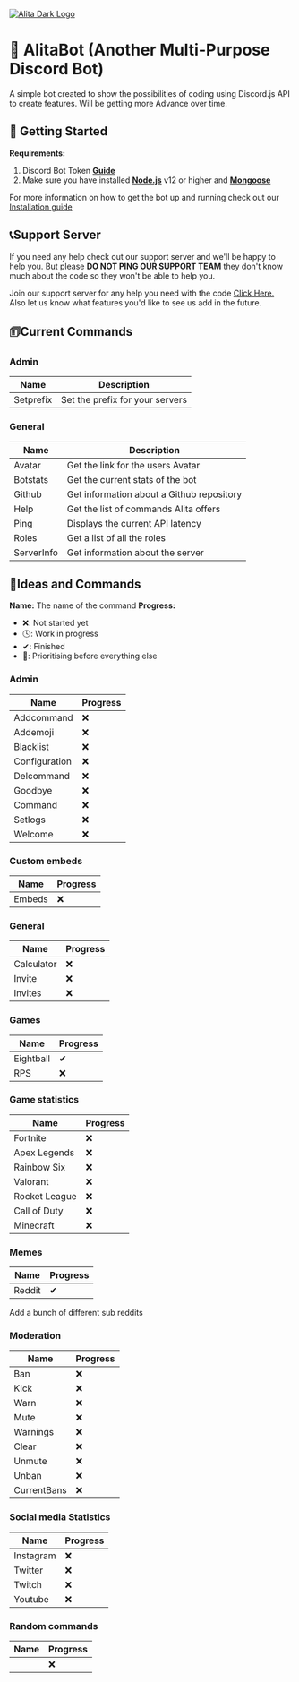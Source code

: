 [![Alita Dark Logo](https://cdn.discordapp.com/attachments/455063175277051934/679113277099474954/banner.PNG)](https://Patreon.com/KSJaay 'KSJaay')

# 🤖 AlitaBot (Another Multi-Purpose Discord Bot)
A simple bot created to show the possibilities of coding using Discord.js API to create features. Will be getting more Advance over time.

## 🚀 Getting Started
**Requirements:**
1. Discord Bot Token **[Guide](https://discordjs.guide/preparations/setting-up-a-bot-application.html#your-token)**
2. Make sure you have installed **[Node.js](https://nodejs.org/en/)** v12 or higher and **[Mongoose](https://mongoosejs.com/docs/)**


For more information on how to get the bot up and running check out our [Installation guide](https://ksjaay.gitbook.io/alitabot/)

## 📞Support Server
If you need any help check out our support server and we'll be happy to help you. But please **DO NOT PING OUR SUPPORT TEAM** they don't know much about the code so they won't be able to help you.

Join our support server for any help you need with the code [Click Here.](https://discord.gg/3BEnFRRaud)
Also let us know what features you'd like to see us add in the future.

## 🗊Current Commands

### Admin
|Name| Description |
|-----------|---------------------------------|
| Setprefix | Set the prefix for your servers |

### General
| Name       | Description                               |
|------------|-------------------------------------------|
| Avatar     | Get the link for the users Avatar         |
| Botstats   | Get the current stats of the bot          |
| Github     | Get information about a Github repository |
| Help       | Get the list of commands Alita offers     |
| Ping       | Displays the current API latency          |
| Roles      | Get a list of all the roles               |
| ServerInfo | Get information about the server          |


## 📝Ideas and Commands
**Name:** The name of the command
**Progress:**
 - ❌: Not started yet
 - 🕓: Work in progress
 - ✔: Finished
 - 💯: Prioritising before everything else

### Admin
 | Name          | Progress |
 |---------------|----------|
 | Addcommand    |    ❌    |
 | Addemoji      |    ❌    |
 | Blacklist     |    ❌    |
 | Configuration |    ❌    |
 | Delcommand    |    ❌    |
 | Goodbye       |    ❌    |
 | Command       |    ❌    |
 | Setlogs       |    ❌    |
 | Welcome       |    ❌    |

### Custom embeds
 | Name   | Progress |
 |--------|----------|
 | Embeds |    ❌    |

### General
 | Name       | Progress |
 |------------|----------|
 | Calculator |    ❌    |
 | Invite     |    ❌    |
 | Invites    |    ❌    |

### Games
| Name      | Progress |
|-----------|----------|
| Eightball |    ✔     |
| RPS       |    ❌    |

### Game statistics
|    Name      | Progress |
|--------------|----------|
| Fortnite     |    ❌    |
| Apex Legends |    ❌    |
| Rainbow Six  |    ❌    |
| Valorant     |    ❌    |
| Rocket League|    ❌    |
| Call of Duty |    ❌    |
| Minecraft    |    ❌    |


### Memes
| Name   | Progress |
|--------|--------- |
| Reddit |    ✔     |

Add a bunch of different sub reddits

### Moderation
| Name       | Progress |
|------------|----------|
| Ban        |    ❌    |
| Kick       |    ❌    |
| Warn       |    ❌    |
| Mute       |    ❌    |
| Warnings   |    ❌    |
| Clear      |    ❌    |
| Unmute     |    ❌    |
| Unban      |    ❌    |
| CurrentBans|    ❌    |

### Social media Statistics
| Name      | Progress |
|-----------|----------|
| Instagram |    ❌    |
| Twitter   |    ❌    |
| Twitch    |    ❌    |
| Youtube   |    ❌    |

### Random commands
|Name| Progress |
|----|----------|
||    ❌    |

